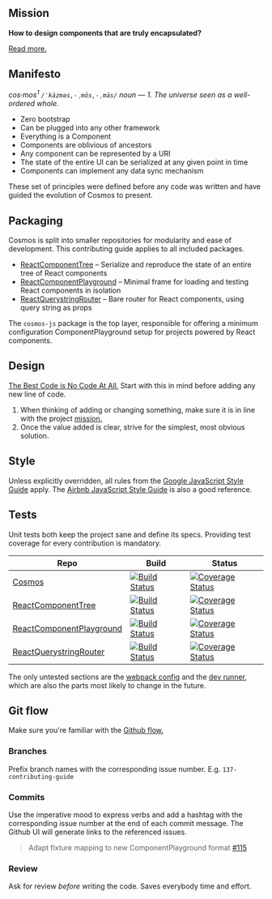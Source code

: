 ## Mission

**How to design components that are truly encapsulated?**

[Read more.](https://github.com/skidding/cosmos/wiki/Problem)

## Manifesto

_cos·mos<sup>1</sup> `/ˈkäzməs,-ˌmōs,-ˌmäs/` noun — 1. The universe seen as
a well-ordered whole._

- Zero bootstrap
- Can be plugged into any other framework
- Everything is a Component
- Components are oblivious of ancestors
- Any component can be represented by a URI
- The state of the entire UI can be serialized at any given point in time
- Components can implement any data sync mechanism

These set of principles were defined before any code was written and have guided the evolution of Cosmos to present.

## Packaging

Cosmos is split into smaller repositories for modularity and ease of development. This contributing guide applies to all included packages.

- [ReactComponentTree](https://github.com/skidding/react-component-tree) – Serialize and reproduce the state of an entire tree of React components
- [ReactComponentPlayground](https://github.com/skidding/react-component-playground) – Minimal frame for loading and testing React components in isolation
- [ReactQuerystringRouter](https://github.com/skidding/react-querystring-router) – Bare router for React components, using query string as props

The `cosmos-js` package is the top layer, responsible for offering a minimum configuration ComponentPlayground setup for projects powered by React components.

## Design

[The Best Code is No Code At All.](http://blog.codinghorror.com/the-best-code-is-no-code-at-all/) Start with this in mind before adding any new line of code.

1. When thinking of adding or changing something, make sure it is in line with the project [mission.](#mission)
2. Once the value added is clear, strive for the simplest, most obvious solution.

## Style

Unless explicitly overridden, all rules from the [Google JavaScript Style Guide](https://google-styleguide.googlecode.com/svn/trunk/javascriptguide.xml) apply. The [Airbnb JavaScript Style Guide](https://github.com/airbnb/javascript) is also a good reference.

## Tests

Unit tests both keep the project sane and define its specs. Providing test coverage for every contribution is mandatory.

Repo | Build | Status
--- | --- | ---
[Cosmos](https://github.com/skidding/cosmos/tree/master/tests) | [![Build Status](https://travis-ci.org/skidding/cosmos.svg?branch=master)](https://travis-ci.org/skidding/cosmos) | [![Coverage Status](https://coveralls.io/repos/skidding/cosmos/badge.svg?branch=master)](https://coveralls.io/r/skidding/cosmos?branch=master)
[ReactComponentTree](https://github.com/skidding/react-component-tree/tree/master/tests) | [![Build Status](https://travis-ci.org/skidding/react-component-tree.svg?branch=master)](https://travis-ci.org/skidding/react-component-tree) | [![Coverage Status](https://coveralls.io/repos/skidding/react-component-tree/badge.svg?branch=master)](https://coveralls.io/r/skidding/react-component-tree?branch=master)
[ReactComponentPlayground](https://github.com/skidding/react-component-playground/tree/master/tests) | [![Build Status](https://travis-ci.org/skidding/react-component-playground.svg?branch=master)](https://travis-ci.org/skidding/react-component-playground) | [![Coverage Status](https://coveralls.io/repos/skidding/react-component-playground/badge.svg?branch=master)](https://coveralls.io/r/skidding/react-component-playground?branch=master)
[ReactQuerystringRouter](https://github.com/skidding/react-querystring-router/tree/master/tests) | [![Build Status](https://travis-ci.org/skidding/react-querystring-router.svg?branch=master)](https://travis-ci.org/skidding/react-querystring-router) | [![Coverage Status](https://coveralls.io/repos/skidding/react-querystring-router/badge.svg?branch=master)](https://coveralls.io/r/skidding/react-querystring-router?branch=master)

The only untested sections are the [webpack config](component-playground/config.js) and the [dev runner](bin/component-playground.js), which are also the parts most likely to change in the future.

## Git flow

Make sure you're familiar with the [Github flow.](https://guides.github.com/introduction/flow/)

### Branches

Prefix branch names with the corresponding issue number. E.g. `137-contributing-guide`

### Commits

Use the imperative mood to express verbs and add a hashtag with the corresponding issue number at the end of each commit message. The Github UI will generate links to the referenced issues.

> Adapt fixture mapping to new ComponentPlayground format [#115](https://github.com/skidding/cosmos/issues/115)

### Review

Ask for review *before* writing the code. Saves everybody time and effort.
